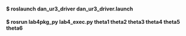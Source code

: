#### $ roslaunch dan_ur3_driver dan_ur3_driver.launch  

#### $ rosrun lab4pkg_py lab4_exec.py theta1 theta2 theta3 theta4 theta5 theta6

